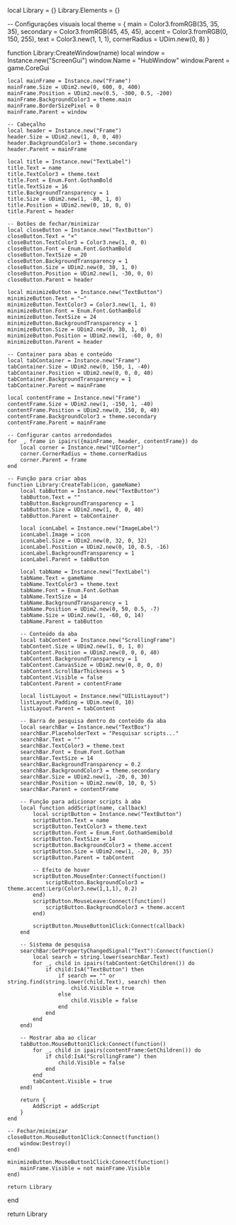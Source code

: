 local Library = {}
Library.Elements = {}

-- Configurações visuais
local theme = {
    main = Color3.fromRGB(35, 35, 35),
    secondary = Color3.fromRGB(45, 45, 45),
    accent = Color3.fromRGB(0, 150, 255),
    text = Color3.new(1, 1, 1),
    cornerRadius = UDim.new(0, 8)
}

function Library:CreateWindow(name)
    local window = Instance.new("ScreenGui")
    window.Name = "HubWindow"
    window.Parent = game.CoreGui

    local mainFrame = Instance.new("Frame")
    mainFrame.Size = UDim2.new(0, 600, 0, 400)
    mainFrame.Position = UDim2.new(0.5, -300, 0.5, -200)
    mainFrame.BackgroundColor3 = theme.main
    mainFrame.BorderSizePixel = 0
    mainFrame.Parent = window

    -- Cabeçalho
    local header = Instance.new("Frame")
    header.Size = UDim2.new(1, 0, 0, 40)
    header.BackgroundColor3 = theme.secondary
    header.Parent = mainFrame

    local title = Instance.new("TextLabel")
    title.Text = name
    title.TextColor3 = theme.text
    title.Font = Enum.Font.GothamBold
    title.TextSize = 16
    title.BackgroundTransparency = 1
    title.Size = UDim2.new(1, -80, 1, 0)
    title.Position = UDim2.new(0, 10, 0, 0)
    title.Parent = header

    -- Botões de fechar/minimizar
    local closeButton = Instance.new("TextButton")
    closeButton.Text = "×"
    closeButton.TextColor3 = Color3.new(1, 0, 0)
    closeButton.Font = Enum.Font.GothamBold
    closeButton.TextSize = 20
    closeButton.BackgroundTransparency = 1
    closeButton.Size = UDim2.new(0, 30, 1, 0)
    closeButton.Position = UDim2.new(1, -30, 0, 0)
    closeButton.Parent = header

    local minimizeButton = Instance.new("TextButton")
    minimizeButton.Text = "−"
    minimizeButton.TextColor3 = Color3.new(1, 1, 0)
    minimizeButton.Font = Enum.Font.GothamBold
    minimizeButton.TextSize = 24
    minimizeButton.BackgroundTransparency = 1
    minimizeButton.Size = UDim2.new(0, 30, 1, 0)
    minimizeButton.Position = UDim2.new(1, -60, 0, 0)
    minimizeButton.Parent = header

    -- Container para abas e conteúdo
    local tabContainer = Instance.new("Frame")
    tabContainer.Size = UDim2.new(0, 150, 1, -40)
    tabContainer.Position = UDim2.new(0, 0, 0, 40)
    tabContainer.BackgroundTransparency = 1
    tabContainer.Parent = mainFrame

    local contentFrame = Instance.new("Frame")
    contentFrame.Size = UDim2.new(1, -150, 1, -40)
    contentFrame.Position = UDim2.new(0, 150, 0, 40)
    contentFrame.BackgroundColor3 = theme.secondary
    contentFrame.Parent = mainFrame

    -- Configurar cantos arredondados
    for _, frame in ipairs({mainFrame, header, contentFrame}) do
        local corner = Instance.new("UICorner")
        corner.CornerRadius = theme.cornerRadius
        corner.Parent = frame
    end

    -- Função para criar abas
    function Library:CreateTab(icon, gameName)
        local tabButton = Instance.new("TextButton")
        tabButton.Text = ""
        tabButton.BackgroundTransparency = 1
        tabButton.Size = UDim2.new(1, 0, 0, 40)
        tabButton.Parent = tabContainer

        local iconLabel = Instance.new("ImageLabel")
        iconLabel.Image = icon
        iconLabel.Size = UDim2.new(0, 32, 0, 32)
        iconLabel.Position = UDim2.new(0, 10, 0.5, -16)
        iconLabel.BackgroundTransparency = 1
        iconLabel.Parent = tabButton

        local tabName = Instance.new("TextLabel")
        tabName.Text = gameName
        tabName.TextColor3 = theme.text
        tabName.Font = Enum.Font.Gotham
        tabName.TextSize = 14
        tabName.BackgroundTransparency = 1
        tabName.Position = UDim2.new(0, 50, 0.5, -7)
        tabName.Size = UDim2.new(1, -60, 0, 14)
        tabName.Parent = tabButton

        -- Conteúdo da aba
        local tabContent = Instance.new("ScrollingFrame")
        tabContent.Size = UDim2.new(1, 0, 1, 0)
        tabContent.Position = UDim2.new(0, 0, 0, 40)
        tabContent.BackgroundTransparency = 1
        tabContent.CanvasSize = UDim2.new(0, 0, 0, 0)
        tabContent.ScrollBarThickness = 5
        tabContent.Visible = false
        tabContent.Parent = contentFrame

        local listLayout = Instance.new("UIListLayout")
        listLayout.Padding = UDim.new(0, 10)
        listLayout.Parent = tabContent

        -- Barra de pesquisa dentro do conteúdo da aba
        local searchBar = Instance.new("TextBox")
        searchBar.PlaceholderText = "Pesquisar scripts..."
        searchBar.Text = ""
        searchBar.TextColor3 = theme.text
        searchBar.Font = Enum.Font.Gotham
        searchBar.TextSize = 14
        searchBar.BackgroundTransparency = 0.2
        searchBar.BackgroundColor3 = theme.secondary
        searchBar.Size = UDim2.new(1, -20, 0, 30)
        searchBar.Position = UDim2.new(0, 10, 0, 5)
        searchBar.Parent = contentFrame

        -- Função para adicionar scripts à aba
        local function addScript(name, callback)
            local scriptButton = Instance.new("TextButton")
            scriptButton.Text = name
            scriptButton.TextColor3 = theme.text
            scriptButton.Font = Enum.Font.GothamSemibold
            scriptButton.TextSize = 14
            scriptButton.BackgroundColor3 = theme.accent
            scriptButton.Size = UDim2.new(1, -20, 0, 35)
            scriptButton.Parent = tabContent

            -- Efeito de hover
            scriptButton.MouseEnter:Connect(function()
                scriptButton.BackgroundColor3 = theme.accent:Lerp(Color3.new(1,1,1), 0.2)
            end)
            scriptButton.MouseLeave:Connect(function()
                scriptButton.BackgroundColor3 = theme.accent
            end)

            scriptButton.MouseButton1Click:Connect(callback)
        end

        -- Sistema de pesquisa
        searchBar:GetPropertyChangedSignal("Text"):Connect(function()
            local search = string.lower(searchBar.Text)
            for _, child in ipairs(tabContent:GetChildren()) do
                if child:IsA("TextButton") then
                    if search == "" or string.find(string.lower(child.Text), search) then
                        child.Visible = true
                    else
                        child.Visible = false
                    end
                end
            end
        end)

        -- Mostrar aba ao clicar
        tabButton.MouseButton1Click:Connect(function()
            for _, child in ipairs(contentFrame:GetChildren()) do
                if child:IsA("ScrollingFrame") then
                    child.Visible = false
                end
            end
            tabContent.Visible = true
        end)

        return {
            AddScript = addScript
        }
    end

    -- Fechar/minimizar
    closeButton.MouseButton1Click:Connect(function()
        window:Destroy()
    end)

    minimizeButton.MouseButton1Click:Connect(function()
        mainFrame.Visible = not mainFrame.Visible
    end)

    return Library
end

return Library
